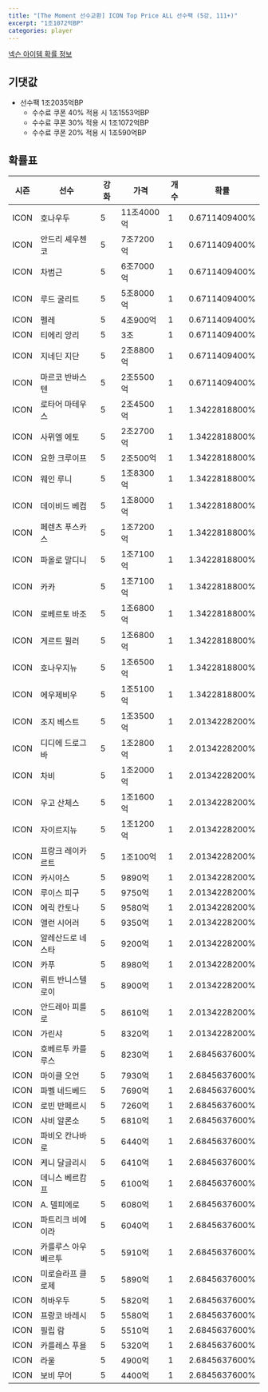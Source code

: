 ```yaml
---
title: "[The Moment 선수교환] ICON Top Price ALL 선수팩 (5강, 111+)"
excerpt: "1조1072억BP"
categories: player
---
```

[넥슨 아이템 확률 정보](http://iteminfo.nexon.com/probability/fco?sn=6722)

## 기댓값
- 선수팩 1조2035억BP
  - 수수료 쿠폰 40% 적용 시 1조1553억BP
  - 수수료 쿠폰 30% 적용 시 1조1072억BP
  - 수수료 쿠폰 20% 적용 시 1조590억BP


## 확률표

|시즌|선수|강화|가격|개수|확률|
|---|---|---|---|---|---|
|ICON|호나우두|5|11조4000억|1|0.6711409400%|
|ICON|안드리 셰우첸코|5|7조7200억|1|0.6711409400%|
|ICON|차범근|5|6조7000억|1|0.6711409400%|
|ICON|루드 굴리트|5|5조8000억|1|0.6711409400%|
|ICON|펠레|5|4조900억|1|0.6711409400%|
|ICON|티에리 앙리|5|3조|1|0.6711409400%|
|ICON|지네딘 지단|5|2조8800억|1|0.6711409400%|
|ICON|마르코 반바스텐|5|2조5500억|1|0.6711409400%|
|ICON|로타어 마테우스|5|2조4500억|1|1.3422818800%|
|ICON|사뮈엘 에토|5|2조2700억|1|1.3422818800%|
|ICON|요한 크루이프|5|2조500억|1|1.3422818800%|
|ICON|웨인 루니|5|1조8300억|1|1.3422818800%|
|ICON|데이비드 베컴|5|1조8000억|1|1.3422818800%|
|ICON|페렌츠 푸스카스|5|1조7200억|1|1.3422818800%|
|ICON|파올로 말디니|5|1조7100억|1|1.3422818800%|
|ICON|카카|5|1조7100억|1|1.3422818800%|
|ICON|로베르토 바조|5|1조6800억|1|1.3422818800%|
|ICON|게르트 뮐러|5|1조6800억|1|1.3422818800%|
|ICON|호나우지뉴|5|1조6500억|1|1.3422818800%|
|ICON|에우제비우|5|1조5100억|1|1.3422818800%|
|ICON|조지 베스트|5|1조3500억|1|2.0134228200%|
|ICON|디디에 드로그바|5|1조2800억|1|2.0134228200%|
|ICON|차비|5|1조2000억|1|2.0134228200%|
|ICON|우고 산체스|5|1조1600억|1|2.0134228200%|
|ICON|자이르지뉴|5|1조1200억|1|2.0134228200%|
|ICON|프랑크 레이카르트|5|1조100억|1|2.0134228200%|
|ICON|카시야스|5|9890억|1|2.0134228200%|
|ICON|루이스 피구|5|9750억|1|2.0134228200%|
|ICON|에릭 칸토나|5|9580억|1|2.0134228200%|
|ICON|앨런 시어러|5|9350억|1|2.0134228200%|
|ICON|알레산드로 네스타|5|9200억|1|2.0134228200%|
|ICON|카푸|5|8980억|1|2.0134228200%|
|ICON|뤼트 반니스텔로이|5|8900억|1|2.0134228200%|
|ICON|안드레아 피를로|5|8610억|1|2.0134228200%|
|ICON|가린샤|5|8320억|1|2.0134228200%|
|ICON|호베르투 카를루스|5|8230억|1|2.6845637600%|
|ICON|마이클 오언|5|7930억|1|2.6845637600%|
|ICON|파벨 네드베드|5|7690억|1|2.6845637600%|
|ICON|로빈 반페르시|5|7260억|1|2.6845637600%|
|ICON|샤비 알론소|5|6810억|1|2.6845637600%|
|ICON|파비오 칸나바로|5|6440억|1|2.6845637600%|
|ICON|케니 달글리시|5|6410억|1|2.6845637600%|
|ICON|데니스 베르캄프|5|6100억|1|2.6845637600%|
|ICON|A. 델피에로|5|6080억|1|2.6845637600%|
|ICON|파트리크 비에이라|5|6040억|1|2.6845637600%|
|ICON|카를루스 아우베르투|5|5910억|1|2.6845637600%|
|ICON|미로슬라프 클로제|5|5890억|1|2.6845637600%|
|ICON|히바우두|5|5820억|1|2.6845637600%|
|ICON|프랑코 바레시|5|5580억|1|2.6845637600%|
|ICON|필립 람|5|5510억|1|2.6845637600%|
|ICON|카를레스 푸욜|5|5320억|1|2.6845637600%|
|ICON|라울|5|4900억|1|2.6845637600%|
|ICON|보비 무어|5|4400억|1|2.6845637600%|
